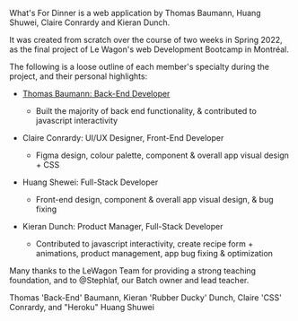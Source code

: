What's For Dinner is a web application by Thomas Baumann, Huang Shuwei, Claire Conrardy and Kieran Dunch.

It was created from scratch over the course of two weeks in Spring 2022, as the final project of Le Wagon's web Development Bootcamp in Montréal. 

The following is a loose outline of each member's specialty during the project, and their personal highlights:

- [Thomas Baumann: Back-End Developer](https://github.com/thomasbaumann-mtl)

    - Built the majority of back end functionality, & contributed to javascript interactivity

- Claire Conrardy: UI/UX Designer, Front-End Developer

    - Figma design, colour palette, component & overall app visual design + CSS

- Huang Shewei: Full-Stack Developer

    - Front-end design, component & overall app visual design, & bug fixing 

- Kieran Dunch: Product Manager, Full-Stack Developer

    - Contributed to javascript interactivity, create recipe form + animations, product management, app bug fixing & optimization

Many thanks to the LeWagon Team for providing a strong teaching foundation, and to @Stephlaf, our Batch owner and lead teacher.

Thomas 'Back-End' Baumann, Kieran 'Rubber Ducky' Dunch, Claire 'CSS' Conrardy, and "Heroku" Huang Shuwei
